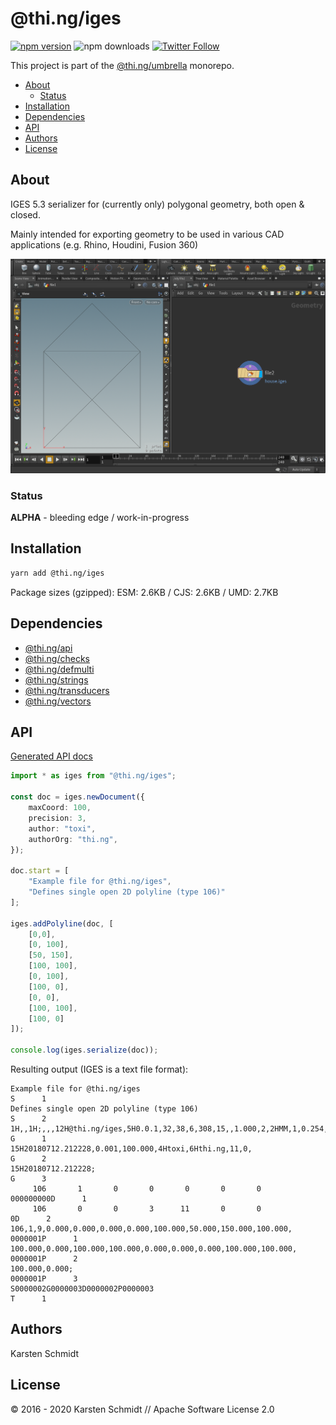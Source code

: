 <!-- This file is generated - DO NOT EDIT! -->

# @thi.ng/iges

[![npm version](https://img.shields.io/npm/v/@thi.ng/iges.svg)](https://www.npmjs.com/package/@thi.ng/iges)
![npm downloads](https://img.shields.io/npm/dm/@thi.ng/iges.svg)
[![Twitter Follow](https://img.shields.io/twitter/follow/thing_umbrella.svg?style=flat-square&label=twitter)](https://twitter.com/thing_umbrella)

This project is part of the
[@thi.ng/umbrella](https://github.com/thi-ng/umbrella/) monorepo.

- [About](#about)
  - [Status](#status)
- [Installation](#installation)
- [Dependencies](#dependencies)
- [API](#api)
- [Authors](#authors)
- [License](#license)

## About

IGES 5.3 serializer for (currently only) polygonal geometry, both open & closed.

Mainly intended for exporting geometry to be used in various CAD
applications (e.g. Rhino, Houdini, Fusion 360)

![houdini](https://raw.githubusercontent.com/thi-ng/umbrella/master/assets/iges/iges-houdini.png)

### Status

**ALPHA** - bleeding edge / work-in-progress

## Installation

```bash
yarn add @thi.ng/iges
```

Package sizes (gzipped): ESM: 2.6KB / CJS: 2.6KB / UMD: 2.7KB

## Dependencies

- [@thi.ng/api](https://github.com/thi-ng/umbrella/tree/develop/packages/api)
- [@thi.ng/checks](https://github.com/thi-ng/umbrella/tree/develop/packages/checks)
- [@thi.ng/defmulti](https://github.com/thi-ng/umbrella/tree/develop/packages/defmulti)
- [@thi.ng/strings](https://github.com/thi-ng/umbrella/tree/develop/packages/strings)
- [@thi.ng/transducers](https://github.com/thi-ng/umbrella/tree/develop/packages/transducers)
- [@thi.ng/vectors](https://github.com/thi-ng/umbrella/tree/develop/packages/vectors)

## API

[Generated API docs](https://docs.thi.ng/umbrella/iges/)

```ts
import * as iges from "@thi.ng/iges";

const doc = iges.newDocument({
    maxCoord: 100,
    precision: 3,
    author: "toxi",
    authorOrg: "thi.ng",
});

doc.start = [
    "Example file for @thi.ng/iges",
    "Defines single open 2D polyline (type 106)"
];

iges.addPolyline(doc, [
    [0,0],
    [0, 100],
    [50, 150],
    [100, 100],
    [0, 100],
    [100, 0],
    [0, 0],
    [100, 100],
    [100, 0]
]);

console.log(iges.serialize(doc));
```

Resulting output (IGES is a text file format):

```iges
Example file for @thi.ng/iges                                           S      1
Defines single open 2D polyline (type 106)                              S      2
1H,,1H;,,,12H@thi.ng/iges,5H0.0.1,32,38,6,308,15,,1.000,2,2HMM,1,0.254, G      1
15H20180712.212228,0.001,100.000,4Htoxi,6Hthi.ng,11,0,                  G      2
15H20180712.212228;                                                     G      3
     106       1       0       0       0       0       0       000000000D      1
     106       0       0       3      11       0       0               0D      2
106,1,9,0.000,0.000,0.000,0.000,100.000,50.000,150.000,100.000,  0000001P      1
100.000,0.000,100.000,100.000,0.000,0.000,0.000,100.000,100.000, 0000001P      2
100.000,0.000;                                                   0000001P      3
S0000002G0000003D0000002P0000003                                        T      1
```

## Authors

Karsten Schmidt

## License

&copy; 2016 - 2020 Karsten Schmidt // Apache Software License 2.0
